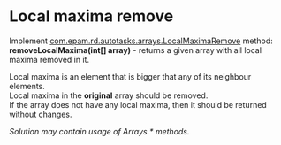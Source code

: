 # Local maxima remove
Implement [com.epam.rd.autotasks.arrays.LocalMaximaRemove](src/main/java/com/epam/rd/autotasks/arrays/LocalMaximaRemove.java) method:
<br><b>removeLocalMaxima(int[] array)</b> - returns a given array with all local maxima removed in it.

Local maxima is an element that is bigger that any of its neighbour elements.
<br>Local maxima in the <b>original</b> array should be removed.
<br>If the array does not have any local maxima, then it should be returned without changes.

<i>Solution may contain usage of Arrays.* methods.</i>